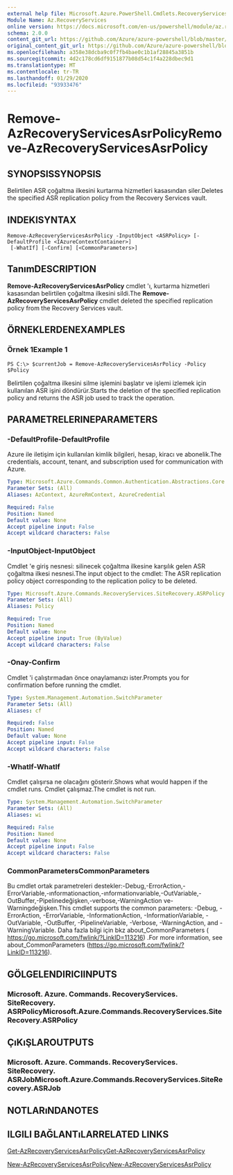 ```yaml
---
external help file: Microsoft.Azure.PowerShell.Cmdlets.RecoveryServices.SiteRecovery.dll-Help.xml
Module Name: Az.RecoveryServices
online version: https://docs.microsoft.com/en-us/powershell/module/az.recoveryservices/remove-azrecoveryservicesasrpolicy
schema: 2.0.0
content_git_url: https://github.com/Azure/azure-powershell/blob/master/src/RecoveryServices/RecoveryServices/help/Remove-AzRecoveryServicesAsrPolicy.md
original_content_git_url: https://github.com/Azure/azure-powershell/blob/master/src/RecoveryServices/RecoveryServices/help/Remove-AzRecoveryServicesAsrPolicy.md
ms.openlocfilehash: a358e38dcba9c0f7fb4bae0c1b1af28845a3851b
ms.sourcegitcommit: 4d2c178cd6df9151877b08d54c1f4a228dbec9d1
ms.translationtype: MT
ms.contentlocale: tr-TR
ms.lasthandoff: 01/29/2020
ms.locfileid: "93933476"
---
```

# <span data-ttu-id="fde84-101">Remove-AzRecoveryServicesAsrPolicy</span><span class="sxs-lookup"><span data-stu-id="fde84-101">Remove-AzRecoveryServicesAsrPolicy</span></span>

## <span data-ttu-id="fde84-102">SYNOPSIS</span><span class="sxs-lookup"><span data-stu-id="fde84-102">SYNOPSIS</span></span>
<span data-ttu-id="fde84-103">Belirtilen ASR çoğaltma ilkesini kurtarma hizmetleri kasasından siler.</span><span class="sxs-lookup"><span data-stu-id="fde84-103">Deletes the specified ASR replication policy from the Recovery Services vault.</span></span>

## <span data-ttu-id="fde84-104">INDEKI</span><span class="sxs-lookup"><span data-stu-id="fde84-104">SYNTAX</span></span>

```
Remove-AzRecoveryServicesAsrPolicy -InputObject <ASRPolicy> [-DefaultProfile <IAzureContextContainer>]
 [-WhatIf] [-Confirm] [<CommonParameters>]
```

## <span data-ttu-id="fde84-105">Tanım</span><span class="sxs-lookup"><span data-stu-id="fde84-105">DESCRIPTION</span></span>
<span data-ttu-id="fde84-106">**Remove-AzRecoveryServicesAsrPolicy** cmdlet 'ı, kurtarma hizmetleri kasasından belirtilen çoğaltma ilkesini sildi.</span><span class="sxs-lookup"><span data-stu-id="fde84-106">The **Remove-AzRecoveryServicesAsrPolicy** cmdlet deleted the specified replication policy from the Recovery Services vault.</span></span>

## <span data-ttu-id="fde84-107">ÖRNEKLERDEN</span><span class="sxs-lookup"><span data-stu-id="fde84-107">EXAMPLES</span></span>

### <span data-ttu-id="fde84-108">Örnek 1</span><span class="sxs-lookup"><span data-stu-id="fde84-108">Example 1</span></span>
```
PS C:\> $currentJob = Remove-AzRecoveryServicesAsrPolicy -Policy $Policy
```

<span data-ttu-id="fde84-109">Belirtilen çoğaltma ilkesini silme işlemini başlatır ve işlemi izlemek için kullanılan ASR işini döndürür.</span><span class="sxs-lookup"><span data-stu-id="fde84-109">Starts the deletion of the specified replication policy and returns the ASR job used to track the operation.</span></span>

## <span data-ttu-id="fde84-110">PARAMETRELERINE</span><span class="sxs-lookup"><span data-stu-id="fde84-110">PARAMETERS</span></span>

### <span data-ttu-id="fde84-111">-DefaultProfile</span><span class="sxs-lookup"><span data-stu-id="fde84-111">-DefaultProfile</span></span>
<span data-ttu-id="fde84-112">Azure ile iletişim için kullanılan kimlik bilgileri, hesap, kiracı ve abonelik.</span><span class="sxs-lookup"><span data-stu-id="fde84-112">The credentials, account, tenant, and subscription used for communication with Azure.</span></span>


```yaml
Type: Microsoft.Azure.Commands.Common.Authentication.Abstractions.Core.IAzureContextContainer
Parameter Sets: (All)
Aliases: AzContext, AzureRmContext, AzureCredential

Required: False
Position: Named
Default value: None
Accept pipeline input: False
Accept wildcard characters: False
```

### <span data-ttu-id="fde84-113">-InputObject</span><span class="sxs-lookup"><span data-stu-id="fde84-113">-InputObject</span></span>
<span data-ttu-id="fde84-114">Cmdlet 'e giriş nesnesi: silinecek çoğaltma ilkesine karşılık gelen ASR çoğaltma ilkesi nesnesi.</span><span class="sxs-lookup"><span data-stu-id="fde84-114">The input object to the cmdlet: The ASR replication policy object corresponding to the replication policy to be deleted.</span></span>

```yaml
Type: Microsoft.Azure.Commands.RecoveryServices.SiteRecovery.ASRPolicy
Parameter Sets: (All)
Aliases: Policy

Required: True
Position: Named
Default value: None
Accept pipeline input: True (ByValue)
Accept wildcard characters: False
```

### <span data-ttu-id="fde84-115">-Onay</span><span class="sxs-lookup"><span data-stu-id="fde84-115">-Confirm</span></span>
<span data-ttu-id="fde84-116">Cmdlet 'i çalıştırmadan önce onaylamanızı ister.</span><span class="sxs-lookup"><span data-stu-id="fde84-116">Prompts you for confirmation before running the cmdlet.</span></span>

```yaml
Type: System.Management.Automation.SwitchParameter
Parameter Sets: (All)
Aliases: cf

Required: False
Position: Named
Default value: None
Accept pipeline input: False
Accept wildcard characters: False
```

### <span data-ttu-id="fde84-117">-WhatIf</span><span class="sxs-lookup"><span data-stu-id="fde84-117">-WhatIf</span></span>
<span data-ttu-id="fde84-118">Cmdlet çalışırsa ne olacağını gösterir.</span><span class="sxs-lookup"><span data-stu-id="fde84-118">Shows what would happen if the cmdlet runs.</span></span> <span data-ttu-id="fde84-119">Cmdlet çalışmaz.</span><span class="sxs-lookup"><span data-stu-id="fde84-119">The cmdlet is not run.</span></span>

```yaml
Type: System.Management.Automation.SwitchParameter
Parameter Sets: (All)
Aliases: wi

Required: False
Position: Named
Default value: None
Accept pipeline input: False
Accept wildcard characters: False
```

### <span data-ttu-id="fde84-120">CommonParameters</span><span class="sxs-lookup"><span data-stu-id="fde84-120">CommonParameters</span></span>
<span data-ttu-id="fde84-121">Bu cmdlet ortak parametreleri destekler:-Debug,-ErrorAction,-ErrorVariable,-ınformationaction,-ınformationvariable,-OutVariable,-OutBuffer,-Pipelinedeğişken,-verbose,-WarningAction ve-Warningdeğişken.</span><span class="sxs-lookup"><span data-stu-id="fde84-121">This cmdlet supports the common parameters: -Debug, -ErrorAction, -ErrorVariable, -InformationAction, -InformationVariable, -OutVariable, -OutBuffer, -PipelineVariable, -Verbose, -WarningAction, and -WarningVariable.</span></span> <span data-ttu-id="fde84-122">Daha fazla bilgi için bkz about_CommonParameters ( https://go.microsoft.com/fwlink/?LinkID=113216) .</span><span class="sxs-lookup"><span data-stu-id="fde84-122">For more information, see about_CommonParameters (https://go.microsoft.com/fwlink/?LinkID=113216).</span></span>

## <span data-ttu-id="fde84-123">GÖLGELENDIRICI</span><span class="sxs-lookup"><span data-stu-id="fde84-123">INPUTS</span></span>

### <span data-ttu-id="fde84-124">Microsoft. Azure. Commands. RecoveryServices. SiteRecovery. ASRPolicy</span><span class="sxs-lookup"><span data-stu-id="fde84-124">Microsoft.Azure.Commands.RecoveryServices.SiteRecovery.ASRPolicy</span></span>

## <span data-ttu-id="fde84-125">ÇıKıŞLAR</span><span class="sxs-lookup"><span data-stu-id="fde84-125">OUTPUTS</span></span>

### <span data-ttu-id="fde84-126">Microsoft. Azure. Commands. RecoveryServices. SiteRecovery. ASRJob</span><span class="sxs-lookup"><span data-stu-id="fde84-126">Microsoft.Azure.Commands.RecoveryServices.SiteRecovery.ASRJob</span></span>

## <span data-ttu-id="fde84-127">NOTLARıNDA</span><span class="sxs-lookup"><span data-stu-id="fde84-127">NOTES</span></span>

## <span data-ttu-id="fde84-128">ILGILI BAĞLANTıLAR</span><span class="sxs-lookup"><span data-stu-id="fde84-128">RELATED LINKS</span></span>

[<span data-ttu-id="fde84-129">Get-AzRecoveryServicesAsrPolicy</span><span class="sxs-lookup"><span data-stu-id="fde84-129">Get-AzRecoveryServicesAsrPolicy</span></span>](./Get-AzRecoveryServicesAsrPolicy.md)

[<span data-ttu-id="fde84-130">New-AzRecoveryServicesAsrPolicy</span><span class="sxs-lookup"><span data-stu-id="fde84-130">New-AzRecoveryServicesAsrPolicy</span></span>](./New-AzRecoveryServicesAsrPolicy.md)
